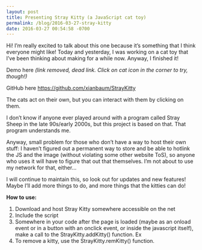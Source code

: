 ```yaml
---
layout: post
title: Presenting Stray Kitty (a JavaScript cat toy)
permalink: /blog/2016-03-27-stray-kitty
date: 2016-03-27 00:54:58 -0700
---
```


Hi! I’m really excited to talk about this one because it’s something that I think everyone might like! Today and yesterday, I was working on a cat toy that I’ve been thinking about making for a while now. Anyway, I finished it!

Demo here *(link removed, dead link. Click on cat icon in the corner to try, though!)*

GitHub here <https://github.com/xianbaum/StrayKitty>

The cats act on their own, but you can interact with them by clicking on them.

I don’t know if anyone ever played around with a program called Stray Sheep in the late 90s/early 2000s, but this project is based on that. That program understands me.

Anyway, small problem for those who don’t have a way to host their own stuff: I haven’t figured out a permanent way to store and be able to hotlink the JS and the image (without violating some other website ToS), so anyone who uses it will have to figure that out that themselves. I’m not about to use my network for that, either…

I will continue to maintain this, so look out for updates and new features! Maybe I’ll add more things to do, and more things that the kitties can do!

**How to use:**

1. Download and host Stray Kitty somewhere accessible on the net
2. Include the script <script src=“straykitties.js”></script>
3. Somewhere in your code after the page is loaded (maybe as an onload event or in a button with an onclick event, or inside the javascript itself), make a call to the StrayKitty.addKitty() function. Ex <body onload=“StrayKitty.addKitty()”>
4. To remove a kitty, use the StrayKitty.remKitty() function.
